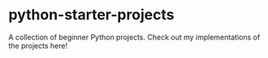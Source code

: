 # python-starter-projects
A collection of beginner Python projects. Check out my implementations of the projects here!
